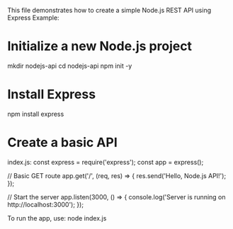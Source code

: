 This file demonstrates how to create a simple Node.js REST API using Express
Example:
# Initialize a new Node.js project
mkdir nodejs-api
cd nodejs-api
npm init -y

# Install Express
npm install express

# Create a basic API

index.js:
const express = require('express');
const app = express();

// Basic GET route
app.get('/', (req, res) => {
  res.send('Hello, Node.js API!');
});

// Start the server
app.listen(3000, () => {
  console.log('Server is running on http://localhost:3000');
});

To run the app, use:
node index.js
